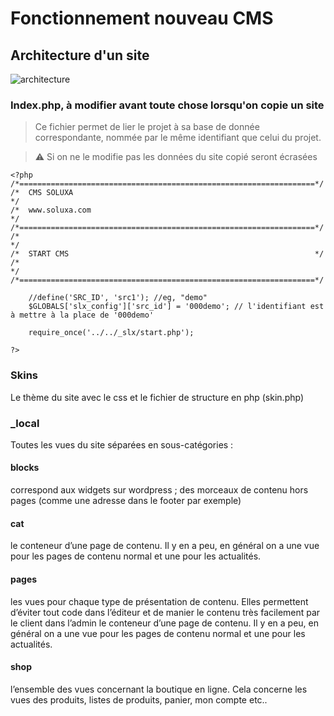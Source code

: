 # Fonctionnement nouveau CMS

## Architecture d'un site

![architecture](/media/architecture.png)

### Index.php, à modifier avant toute chose lorsqu'on copie un site

> Ce fichier permet de lier le projet à sa base de donnée correspondante, nommée par le même identifiant que celui du projet.

> :warning: Si on ne le modifie pas les données du site copié seront écrasées


    <?php
    /*==================================================================*/
    /*  CMS SOLUXA																										  */
    /*  www.soluxa.com            	                          				  */
    /*==================================================================*/
    /*                              	                                  */
    /*  START CMS                                                     	*/
    /*  					                                                    	*/
    /*==================================================================*/

        //define('SRC_ID', 'src1'); //eg, "demo"		
        $GLOBALS['slx_config']['src_id'] = '000demo'; // l'identifiant est à mettre à la place de '000demo'
        
        require_once('../../_slx/start.php');
        
    ?>


### Skins

Le thème du site avec le css et le fichier de structure en php (skin.php)

### _local

Toutes les vues du site séparées en sous-catégories :

#### blocks

correspond aux widgets sur wordpress ; des morceaux de contenu hors pages (comme une adresse dans le footer par exemple)

#### cat

le conteneur d’une page de contenu. Il y en a peu, en général on a une vue pour les pages de contenu normal et une pour les actualités.

#### pages

les vues pour chaque type de présentation de contenu. Elles permettent d’éviter tout code dans l’éditeur et de manier le contenu très facilement par le client dans l’admin 
le conteneur d’une page de contenu. Il y en a peu, en général on a une vue pour les pages de contenu normal et une pour les actualités.

#### shop

l’ensemble des vues concernant la boutique en ligne. Cela concerne les vues des produits, listes de produits, panier, mon compte etc..